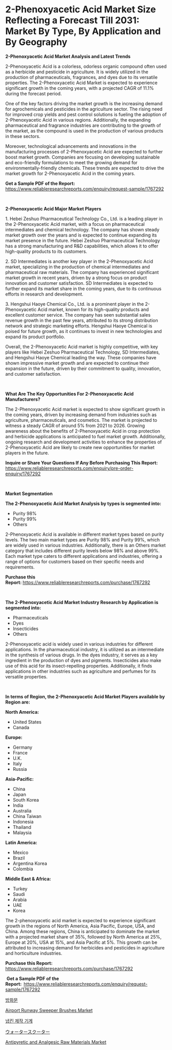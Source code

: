 <p><h1>2-Phenoxyacetic Acid Market Size Reflecting a Forecast Till 2031: Market By Type, By Application and By Geography</h1></p><p><strong>2-Phenoxyacetic Acid Market Analysis and Latest Trends</strong></p>
<p><p>2-Phenoxyacetic Acid is a colorless, odorless organic compound often used as a herbicide and pesticide in agriculture. It is widely utilized in the production of pharmaceuticals, fragrances, and dyes due to its versatile properties. The 2-Phenoxyacetic Acid Market is expected to experience significant growth in the coming years, with a projected CAGR of 11.1% during the forecast period. </p><p>One of the key factors driving the market growth is the increasing demand for agrochemicals and pesticides in the agriculture sector. The rising need for improved crop yields and pest control solutions is fueling the adoption of 2-Phenoxyacetic Acid in various regions. Additionally, the expanding pharmaceutical and fragrance industries are contributing to the growth of the market, as the compound is used in the production of various products in these sectors.</p><p>Moreover, technological advancements and innovations in the manufacturing processes of 2-Phenoxyacetic Acid are expected to further boost market growth. Companies are focusing on developing sustainable and eco-friendly formulations to meet the growing demand for environmentally-friendly chemicals. These trends are expected to drive the market growth for 2-Phenoxyacetic Acid in the coming years.</p></p>
<p><strong>Get a Sample PDF of the Report:&nbsp;</strong> <a href="https://www.reliableresearchreports.com/enquiry/request-sample/1767292">https://www.reliableresearchreports.com/enquiry/request-sample/1767292</a></p>
<p>&nbsp;</p>
<p><strong>2-Phenoxyacetic Acid Major Market Players</strong></p>
<p><p>1. Hebei Zeshuo Pharmaceutical Technology Co., Ltd. is a leading player in the 2-Phenoxyacetic Acid market, with a focus on pharmaceutical intermediates and chemical technology. The company has shown steady market growth over the years and is expected to continue expanding its market presence in the future. Hebei Zeshuo Pharmaceutical Technology has a strong manufacturing and R&D capabilities, which allows it to offer high-quality products to its customers.</p><p>2. SD Intermediates is another key player in the 2-Phenoxyacetic Acid market, specializing in the production of chemical intermediates and pharmaceutical raw materials. The company has experienced significant market growth in recent years, driven by a strong focus on product innovation and customer satisfaction. SD Intermediates is expected to further expand its market share in the coming years, due to its continuous efforts in research and development.</p><p>3. Hengshui Haoye Chemical Co., Ltd. is a prominent player in the 2-Phenoxyacetic Acid market, known for its high-quality products and excellent customer service. The company has seen substantial sales revenue growth in the past few years, attributed to its strong distribution network and strategic marketing efforts. Hengshui Haoye Chemical is poised for future growth, as it continues to invest in new technologies and expand its product portfolio.</p><p>Overall, the 2-Phenoxyacetic Acid market is highly competitive, with key players like Hebei Zeshuo Pharmaceutical Technology, SD Intermediates, and Hengshui Haoye Chemical leading the way. These companies have shown impressive market growth and are expected to continue their expansion in the future, driven by their commitment to quality, innovation, and customer satisfaction.</p></p>
<p>&nbsp;</p>
<p><strong>What Are The Key Opportunities For 2-Phenoxyacetic Acid Manufacturers?</strong></p>
<p><p>The 2-Phenoxyacetic Acid market is expected to show significant growth in the coming years, driven by increasing demand from industries such as agriculture, pharmaceuticals, and cosmetics. The market is projected to witness a steady CAGR of around 5% from 2021 to 2026. Growing awareness about the benefits of 2-Phenoxyacetic Acid in crop protection and herbicide applications is anticipated to fuel market growth. Additionally, ongoing research and development activities to enhance the properties of 2-Phenoxyacetic Acid are likely to create new opportunities for market players in the future.</p></p>
<p><strong>Inquire or Share Your Questions If Any Before Purchasing This Report:</strong> <a href="https://www.reliableresearchreports.com/enquiry/pre-order-enquiry/1767292">https://www.reliableresearchreports.com/enquiry/pre-order-enquiry/1767292</a></p>
<p>&nbsp;</p>
<p><strong>Market Segmentation</strong></p>
<p><strong>The 2-Phenoxyacetic Acid Market Analysis by types is segmented into:</strong></p>
<p><ul><li>Purity 98%</li><li>Purity 99%</li><li>Others</li></ul></p>
<p><p>2-Phenoxyacetic Acid is available in different market types based on purity levels. The two main market types are Purity 98% and Purity 99%, which are widely used in various industries. Additionally, there is an Others market category that includes different purity levels below 98% and above 99%. Each market type caters to different applications and industries, offering a range of options for customers based on their specific needs and requirements.</p></p>
<p><strong>Purchase this Report:&nbsp;</strong><a href="https://www.reliableresearchreports.com/purchase/1767292">https://www.reliableresearchreports.com/purchase/1767292</a></p>
<p>&nbsp;</p>
<p><strong>The 2-Phenoxyacetic Acid Market Industry Research by Application is segmented into:</strong></p>
<p><ul><li>Pharmaceuticals</li><li>Dyes</li><li>Insecticides</li><li>Others</li></ul></p>
<p><p>2-Phenoxyacetic acid is widely used in various industries for different applications. In the pharmaceutical industry, it is utilized as an intermediate in the synthesis of various drugs. In the dyes industry, it serves as a key ingredient in the production of dyes and pigments. Insecticides also make use of this acid for its insect-repelling properties. Additionally, it finds applications in other industries such as agriculture and perfumes for its versatile properties.</p></p>
<p>&nbsp;</p>
<p><strong>In terms of Region, the 2-Phenoxyacetic Acid Market Players available by Region are:</strong></p>
<p>
    <p> <strong> North America: </strong>
        <ul>
            <li>United States</li>
            <li>Canada</li>
        </ul>
        </p> 
    <p> <strong> Europe: </strong>
        <ul>
            <li>Germany</li>
            <li>France</li>
            <li>U.K.</li>
            <li>Italy</li>
            <li>Russia</li>
        </ul>
        </p> 
    <p> <strong> Asia-Pacific: </strong>
        <ul>
            <li>China</li>
            <li>Japan</li>
            <li>South Korea</li>
            <li>India</li>
            <li>Australia</li>
            <li>China Taiwan</li>
            <li>Indonesia</li>
            <li>Thailand</li>
            <li>Malaysia</li>
        </ul>
        </p> 
    <p> <strong> Latin America: </strong>
        <ul>
            <li>Mexico</li>
            <li>Brazil</li>
            <li>Argentina Korea</li>
            <li>Colombia</li>
        </ul>
        </p> 
    <p> <strong> Middle East & Africa: </strong>
        <ul>
            <li>Turkey</li>
            <li>Saudi</li>
            <li>Arabia</li>
            <li>UAE</li>
            <li>Korea</li>
        </ul>
    </p>
    </p>
<p><p>The 2-phenoxyacetic acid market is expected to experience significant growth in the regions of North America, Asia Pacific, Europe, USA, and China. Among these regions, China is anticipated to dominate the market with a projected market share of 35%, followed by North America at 25%, Europe at 20%, USA at 15%, and Asia Pacific at 5%. This growth can be attributed to increasing demand for herbicides and pesticides in agriculture and horticulture industries.</p></p>
<p><strong>Purchase this Report: </strong><a href="https://www.reliableresearchreports.com/purchase/1767292">https://www.reliableresearchreports.com/purchase/1767292</a></p>
<p>&nbsp;<strong>Get a Sample PDF of the Report:&nbsp;&nbsp;</strong><a href="https://www.reliableresearchreports.com/enquiry/request-sample/1767292">https://www.reliableresearchreports.com/enquiry/request-sample/1767292</a></p>
<p><strong></strong></p>
<p><p><a href="https://github.com/vsr06p4p49/Market-Research-Report-List-1/blob/main/5927570439.md">방화문</a></p><p><a href="https://issuu.com/reportprime-2/docs/airport-runway-sweeper-brushes-market-size-2030.pp">Airport Runway Sweeper Brushes Market</a></p><p><a href="https://github.com/oajzkywllm460/Market-Research-Report-List-1/blob/main/3080550438.md">냅킨 제작 기계</a></p><p><a href="https://github.com/cbigkbh02719/Market-Research-Report-List-1/blob/main/8495462747.md">ウォータースクーター</a></p><p><a href="https://github.com/beatblasta/Market-Research-Report-List-2/blob/main/antipyretic-and-analgesic-raw-materials-market.md">Antipyretic and Analgesic Raw Materials Market</a></p></p>